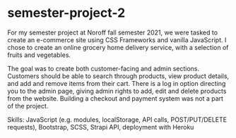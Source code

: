 # semester-project-2

For my semester project at Noroff fall semester 2021, we were tasked to create an e-commerce site using CSS Frameworks and vanilla JavaScript. I chose to create an online grocery home delivery service, with a selection of fruits and vegetables.

The goal was to create both customer-facing and admin sections. Customers should be able to search through products, view product details, and add and remove items from their cart. There is a log in option directing you to the admin page, giving admin rights to add, edit and delete products from the website. Building a checkout and payment system was not a part of the project.

Skills:
JavaScript (e.g. modules, localStorage, API calls, POST/PUT/DELETE requests), Bootstrap, SCSS, Strapi API, deployment with Heroku
